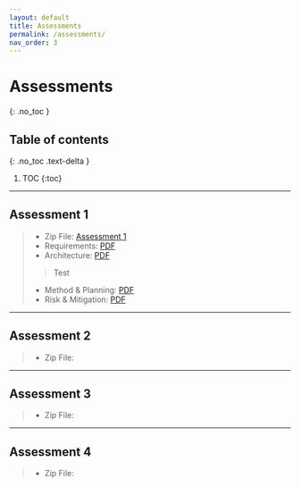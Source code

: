 ```yaml
---
layout: default
title: Assessments
permalink: /assessments/
nav_order: 3
---
```



# Assessments
{: .no_toc }


## Table of contents
{: .no_toc .text-delta }

1. TOC
{:toc}
---

## Assessment 1 

> * Zip File: [Assessment 1](/files/NPStudios.zip)
> * Requirements: [PDF](/files/Req1.pdf)
> * Architecture: [PDF](/files/Arch1.pdf)
> > Test
> * Method & Planning: [PDF](/files/Plan1.pdf)
> * Risk & Mitigation: [PDF](/files/Risk1.pdf)

---
## Assessment 2

> * Zip File:

---
## Assessment 3

> * Zip File:

---
## Assessment 4

> * Zip File:
